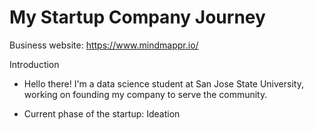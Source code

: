 # My Startup Company Journey
Business website: https://www.mindmappr.io/

Introduction
- Hello there! I'm a data science student at San Jose State University, working on founding my company to serve the community.
  
- Current phase of the startup: Ideation
